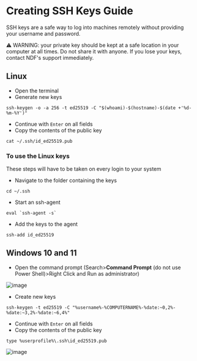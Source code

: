 # Creating SSH Keys Guide

SSH keys are a safe way to log into machines remotely without providing your username and password.

⚠️ WARNING: your private key should be kept at a safe location in your computer at all times. Do not share it with anyone. If you lose your keys, contact NDF's support immediately.

## Linux

- Open the terminal
- Generate new keys
```
ssh-keygen -o -a 256 -t ed25519 -C "$(whoami)-$(hostname)-$(date +'%d-%m-%Y')"
```
- Continue with `Enter` on all fields
- Copy the contents of the public key
```
cat ~/.ssh/id_ed25519.pub
```

### To use the Linux keys

These steps will have to be taken on every login to your system

- Navigate to the folder containing the keys
```
cd ~/.ssh
```
- Start an ssh-agent
```
eval `ssh-agent -s`
```
- Add the keys to the agent
```
ssh-add id_ed25519
```
## Windows 10 and 11

- Open the command prompt (Search>**Command Prompt** (do not use Power Shell)>Right Click and Run as administrator)

![image](https://github.com/NDF-Poli-USP/it-public/assets/158466624/a585d9b0-1b92-4db7-b6ff-c0a4cf76628f)

- Create new keys

```
ssh-keygen -t ed25519 -C "%username%-%COMPUTERNAME%-%date:~0,2%-%date:~3,2%-%date:~6,4%"
```

- Continue with `Enter` on all fields
- Copy the contents of the public key
```
type %userprofile%\.ssh\id_ed25519.pub
```

![image](https://github.com/NDF-Poli-USP/it-public/assets/158466624/c9b0dbff-11b4-488d-8456-5bd0356398fb)

